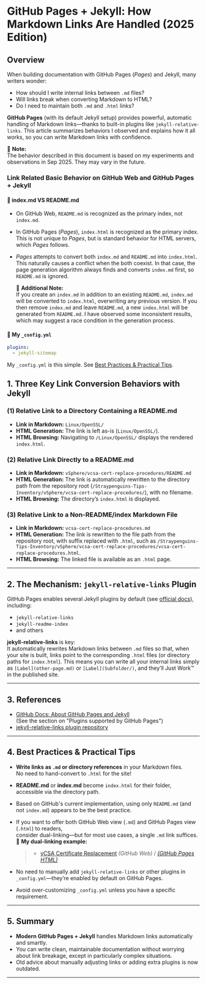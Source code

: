 # GitHub Pages + Jekyll: How Markdown Links Are Handled (2025 Edition)

## Overview

When building documentation with GitHub Pages (*Pages*) and Jekyll, many writers wonder:
- How should I write internal links between `.md` files?
- Will links break when converting Markdown to HTML?
- Do I need to maintain both `.md` and `.html` links?

**GitHub Pages** (with its default Jekyll setup) provides powerful, automatic handling of Markdown links—thanks to built-in plugins like `jekyll-relative-links`. This article summarizes behaviors I observed and explains how it all works, so you can write Markdown links with confidence.

📝 **Note:**  
The behavior described in this document is based on my experiments and observations in Sep 2025. They may vary in the future.

### Link Related Basic Behavior on GitHub Web and GitHub Pages + Jekyll

#### 📌 index.md VS README.md

- On GitHub Web, `README.md` is recognized as the primary index, not `index.md`.
- In GitHub Pages (*Pages*), `index.html` is recognized as the primary index. This is not unique to *Pages*, but is standard behavior for HTML servers, which *Pages* follows.
- *Pages* attempts to convert both `index.md` and `README.md` into `index.html`. This naturally causes a conflict when the both coexist. In that case, the page generation algorithm always finds and converts `index.md` first, so `README.md` is ignored.

  📝 **Additional Note:**  
  If you create an `index.md` in addition to an existing `README.md`, `index.md` will be converted to `index.html`, overwriting any previous version. If you then remove `index.md` and leave `README.md`, a new `index.html` will be generated from `README.md`. I have observed some inconsistent results, which may suggest a race condition in the generation process.

#### 📌 My `_config.yml`

```yaml
plugins:
  - jekyll-sitemap
```

My `_config.yml` is this simple. See [Best Practices & Practical Tips](#4-best-practices--practical-tips).

## 1. Three Key Link Conversion Behaviors with Jekyll

### (1) Relative Link to a Directory Containing a README.md

- **Link in Markdown:** `Linux/OpenSSL/`
- **HTML Generation:** The link is left as-is (`Linux/OpenSSL/`).
- **HTML Browsing:** Navigating to `/Linux/OpenSSL/` displays the rendered `index.html`.

### (2) Relative Link Directly to a README.md

- **Link in Markdown:** `vSphere/vcsa-cert-replace-procedures/README.md`
- **HTML Generation:** The link is automatically rewritten to the directory path from the repository root (`/Straypenguins-Tips-Inventory/vSphere/vcsa-cert-replace-procedures/`), with no filename.
- **HTML Browsing:** The directory’s `index.html` is displayed.

### (3) Relative Link to a Non-README/index Markdown File

- **Link in Markdown:** `vcsa-cert-replace-procedures.md`
- **HTML Generation:** The link is rewritten to the file path from the repository root, with suffix replaced with `.html`, such as `/Straypenguins-Tips-Inventory/vSphere/vcsa-cert-replace-procedures/vcsa-cert-replace-procedures.html`.
- **HTML Browsing:** The linked file is available as an `.html` page.

---

## 2. The Mechanism: `jekyll-relative-links` Plugin

GitHub Pages enables several Jekyll plugins by default (see [official docs](https://docs.github.com/en/pages/setting-up-a-github-pages-site-with-jekyll/about-github-pages-and-jekyll)), including:

- `jekyll-relative-links`
- `jekyll-readme-index`
- and others

**jekyll-relative-links** is key:  
It automatically rewrites Markdown links between `.md` files so that, when your site is built, links point to the corresponding `.html` files (or directory paths for `index.html`). This means you can write all your internal links simply as `[Label](other-page.md)` or `[Label](Subfolder/)`, and they’ll Just Work™ in the published site.

---

## 3. References

- [GitHub Docs: About GitHub Pages and Jekyll](https://docs.github.com/en/pages/setting-up-a-github-pages-site-with-jekyll/about-github-pages-and-jekyll)  
  (See the section on "Plugins supported by GitHub Pages")
- [jekyll-relative-links plugin repository](https://github.com/benbalter/jekyll-relative-links)

---

## 4. Best Practices & Practical Tips

- **Write links as `.md` or directory references** in your Markdown files.  
  No need to hand-convert to `.html` for the site!
- **README.md** or **index.md** become `index.html` for their folder, accessible via the directory path.
- Based on GitHub's current implementation, using only `README.md` (and not `index.md`) appears to be the best practice.
- If you want to offer both GitHub Web view (`.md`) and GitHub Pages view (`.html`) to readers,  
  consider dual-linking—but for most use cases, a single `.md` link suffices.  
  📝 **My dual-linking example:**
  > - [vCSA Certificate Replacement](vSphere/vcsa-cert-replace-procedures/README.md) *(GitHub Web)* / [*(GitHub Pages HTML)*](https://tatsuya-nonogaki.github.io/Straypenguins-Tips-Inventory/vSphere/vcsa-cert-replace-procedures/)  

- No need to manually add `jekyll-relative-links` or other plugins in `_config.yml`—they’re enabled by default on GitHub Pages.
- Avoid over-customizing `_config.yml` unless you have a specific requirement.

---

## 5. Summary

- **Modern GitHub Pages + Jekyll** handles Markdown links automatically and smartly.
- You can write clean, maintainable documentation without worrying about link breakage, except in particularly complex situations.
- Old advice about manually adjusting links or adding extra plugins is now outdated.

---
